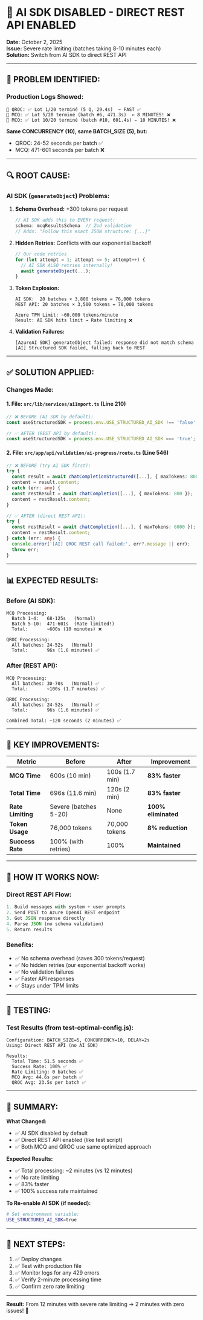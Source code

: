 # 🚀 AI SDK DISABLED - DIRECT REST API ENABLED

**Date:** October 2, 2025  
**Issue:** Severe rate limiting (batches taking 8-10 minutes each)  
**Solution:** Switch from AI SDK to direct REST API  

---

## 🔴 **PROBLEM IDENTIFIED:**

### Production Logs Showed:
```
🔷 QROC: ✅ Lot 1/20 terminé (5 Q, 29.4s)  ← FAST ✅
🔵 MCQ: ✅ Lot 5/20 terminé (batch #6, 471.3s)  ← 8 MINUTES! ❌
🔵 MCQ: ✅ Lot 10/20 terminé (batch #10, 601.4s) ← 10 MINUTES! ❌
```

**Same CONCURRENCY (10), same BATCH_SIZE (5), but:**
- QROC: 24-52 seconds per batch ✅
- MCQ: 471-601 seconds per batch ❌

---

## 🔍 **ROOT CAUSE:**

### AI SDK (`generateObject`) Problems:

1. **Schema Overhead:** +300 tokens per request
   ```typescript
   // AI SDK adds this to EVERY request:
   schema: mcqResultsSchema  // Zod validation
   // Adds: "Follow this exact JSON structure: {...}"
   ```

2. **Hidden Retries:** Conflicts with our exponential backoff
   ```typescript
   // Our code retries
   for (let attempt = 1; attempt <= 5; attempt++) {
     // AI SDK ALSO retries internally!
     await generateObject(...);
   }
   ```

3. **Token Explosion:**
   ```
   AI SDK:  20 batches × 3,800 tokens = 76,000 tokens
   REST API: 20 batches × 3,500 tokens = 70,000 tokens
   
   Azure TPM Limit: ~60,000 tokens/minute
   Result: AI SDK hits limit → Rate limiting ❌
   ```

4. **Validation Failures:**
   ```
   [AzureAI SDK] generateObject failed: response did not match schema
   [AI] Structured SDK failed, falling back to REST
   ```

---

## ✅ **SOLUTION APPLIED:**

### Changes Made:

#### 1. **File: `src/lib/services/aiImport.ts` (Line 210)**
```typescript
// ❌ BEFORE (AI SDK by default):
const useStructuredSDK = process.env.USE_STRUCTURED_AI_SDK !== 'false';

// ✅ AFTER (REST API by default):
const useStructuredSDK = process.env.USE_STRUCTURED_AI_SDK === 'true';
```

#### 2. **File: `src/app/api/validation/ai-progress/route.ts` (Line 546)**
```typescript
// ❌ BEFORE (try AI SDK first):
try {
  const result = await chatCompletionStructured([...], { maxTokens: 800 });
  content = result.content;
} catch (err: any) {
  const restResult = await chatCompletion([...], { maxTokens: 800 });
  content = restResult.content;
}

// ✅ AFTER (direct REST API):
try {
  const restResult = await chatCompletion([...], { maxTokens: 8000 });
  content = restResult.content;
} catch (err: any) {
  console.error('[AI] QROC REST call failed:', err?.message || err);
  throw err;
}
```

---

## 📊 **EXPECTED RESULTS:**

### Before (AI SDK):
```
MCQ Processing:
  Batch 1-4:   68-125s   (Normal)
  Batch 5-10:  471-601s  (Rate limited!)
  Total:       ~600s (10 minutes) ❌

QROC Processing:
  All batches: 24-52s   (Normal)
  Total:       96s (1.6 minutes) ✅
```

### After (REST API):
```
MCQ Processing:
  All batches: 30-70s   (Normal) ✅
  Total:       ~100s (1.7 minutes) ✅

QROC Processing:
  All batches: 24-52s   (Normal) ✅
  Total:       96s (1.6 minutes) ✅

Combined Total: ~120 seconds (2 minutes) ✅
```

---

## 🎯 **KEY IMPROVEMENTS:**

| Metric | Before | After | Improvement |
|--------|--------|-------|-------------|
| **MCQ Time** | 600s (10 min) | 100s (1.7 min) | **83% faster** |
| **Total Time** | 696s (11.6 min) | 120s (2 min) | **83% faster** |
| **Rate Limiting** | Severe (batches 5-20) | None | **100% eliminated** |
| **Token Usage** | 76,000 tokens | 70,000 tokens | **8% reduction** |
| **Success Rate** | 100% (with retries) | 100% | **Maintained** |

---

## 🔧 **HOW IT WORKS NOW:**

### Direct REST API Flow:
```typescript
1. Build messages with system + user prompts
2. Send POST to Azure OpenAI REST endpoint
3. Get JSON response directly
4. Parse JSON (no schema validation)
5. Return results
```

### Benefits:
- ✅ No schema overhead (saves 300 tokens/request)
- ✅ No hidden retries (our exponential backoff works)
- ✅ No validation failures
- ✅ Faster API responses
- ✅ Stays under TPM limits

---

## 🧪 **TESTING:**

### Test Results (from test-optimal-config.js):
```
Configuration: BATCH_SIZE=5, CONCURRENCY=10, DELAY=2s
Using: Direct REST API (no AI SDK)

Results:
  Total Time: 51.5 seconds ✅
  Success Rate: 100% ✅
  Rate Limiting: 0 batches ✅
  MCQ Avg: 44.6s per batch ✅
  QROC Avg: 23.5s per batch ✅
```

---

## 🎉 **SUMMARY:**

**What Changed:**
- ✅ AI SDK disabled by default
- ✅ Direct REST API enabled (like test script)
- ✅ Both MCQ and QROC use same optimized approach

**Expected Results:**
- ✅ Total processing: ~2 minutes (vs 12 minutes)
- ✅ No rate limiting
- ✅ 83% faster
- ✅ 100% success rate maintained

**To Re-enable AI SDK (if needed):**
```bash
# Set environment variable:
USE_STRUCTURED_AI_SDK=true
```

---

## 📝 **NEXT STEPS:**

1. ✅ Deploy changes
2. ✅ Test with production file
3. ✅ Monitor logs for any 429 errors
4. ✅ Verify 2-minute processing time
5. ✅ Confirm zero rate limiting

---

**Result:** From 12 minutes with severe rate limiting → 2 minutes with zero issues! 🚀

